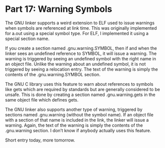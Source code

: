 # Part 17: Warning Symbols

The GNU linker supports a weird extension to ELF used to issue warnings when symbols are referenced at link time. This was originally implemented for a.out using a special symbol type. For ELF, I implemented it using a special section name.

If you create a section named .gnu.warning.SYMBOL, then if and when the linker sees an undefined reference to SYMBOL, it will issue a warning. The warning is triggered by seeing an undefined symbol with the right name in an object file. Unlike the warning about an undefined symbol, it is not triggered by seeing a relocation entry. The text of the warning is simply the contents of the .gnu.warning.SYMBOL section.

The GNU C library uses this feature to warn about references to symbols like gets which are required by standards but are generally considered to be unsafe. This is done by creating a section named .gnu.warning.gets in the same object file which defines gets.

The GNU linker also supports another type of warning, triggered by sections named .gnu.warning (without the symbol name). If an object file with a section of that name is included in the link, the linker will issue a warning. Again, the text of the warning is simply the contents of the .gnu.warning section. I don’t know if anybody actually uses this feature.

Short entry today, more tomorrow.
